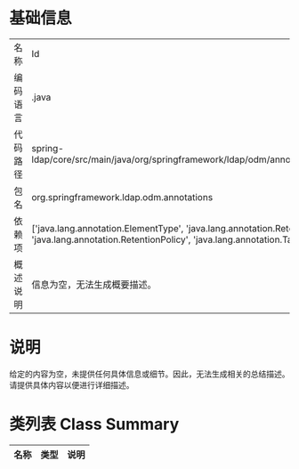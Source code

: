 # 基础信息

|      |      |
|------|------|
| 名称 | Id |
| 编码语言 | .java |
| 代码路径 | spring-ldap/core/src/main/java/org/springframework/ldap/odm/annotations/Id.java |
| 包名 | org.springframework.ldap.odm.annotations |
| 依赖项 | ['java.lang.annotation.ElementType', 'java.lang.annotation.Retention', 'java.lang.annotation.RetentionPolicy', 'java.lang.annotation.Target'] |
| 概述说明 | 信息为空，无法生成概要描述。 |

# 说明

给定的内容为空，未提供任何具体信息或细节。因此，无法生成相关的总结描述。请提供具体内容以便进行详细描述。

# 类列表 Class Summary

| 名称   | 类型  | 说明 |
|-------|------|-------------|




